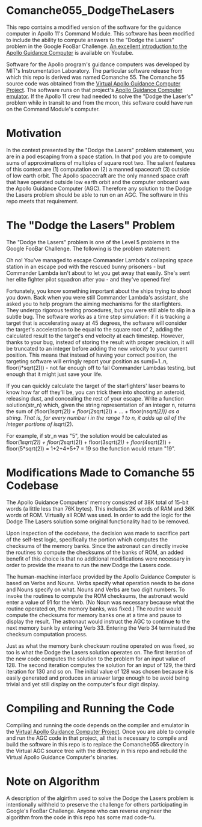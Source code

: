 # Comanche055_DodgeTheLasers
This repo contains a modified version of the software for the guidance computer in Apollo 11's Command Module.  This software has been modified to include the ability to compute answers to the "Dodge the Lasers" problem in the Google FooBar Challenge.  [An excellent introduction to the Apollo Guidance Computer](https://www.youtube.com/watch?v=xx7Lfh5SKUQ) is available on Youtube.

Software for the Apollo program's guidance computers was developed by MIT's Instrumentation Laboratory.  The particular software release from which this repo is derived was named Comanche 55.  The Comanche 55 source code was obtained from the [Virtual Apollo Guidance Computer Project](http://www.ibiblio.org/apollo/index.html).  The software runs on that project's [Apollo Guidance Computer emulator](https://github.com/virtualagc/virtualagc).  If the Apollo 11 crew had needed to solve the "Dodge the Laser's" problem while in transit to and from the moon, this software could have run on the Command Module's computer.


# Motivation
In the context presented by the "Dodge the Lasers" problem statement, you are in a pod escaping from a space station.  In that pod you are to compute sums of approximations of multiples of square root two.  The salient features of this context are (1) computation on (2) a manned spacecraft (3) outside of low earth orbit.  The Apollo spacecraft are the only manned space craft that have operated outside low earth orbit and the computer onboard was the Apollo Guidance Computer (AGC).  Therefore any solution to the Dodge the Lasers problem should be able to run on an AGC.  The software in this repo meets that requirement.


# The "Dodge the Lasers" Problem
The "Dodge the Lasers" problem is one of the Level 5 problems in the Google FooBar Challenge.  The following is the problem statement:

Oh no! You've managed to escape Commander Lambda's collapsing space station in an escape pod with the rescued bunny prisoners - but Commander Lambda isn't about to let you get away that easily. She's sent her elite fighter pilot squadron after you - and they've opened fire!

Fortunately, you know something important about the ships trying to shoot you down. Back when you were still Commander Lambda's assistant, she asked you to help program the aiming mechanisms for the starfighters. They undergo rigorous testing procedures, but you were still able to slip in a subtle bug. The software works as a time step simulation: if it is tracking a target that is accelerating away at 45 degrees, the software will consider the target's acceleration to be equal to the square root of 2, adding the calculated result to the target's end velocity at each timestep. However, thanks to your bug, instead of storing the result with proper precision, it will be truncated to an integer before adding the new velocity to your current position.  This means that instead of having your correct position, the targeting software will erringly report your position as sum(i=1..n, floor(i*sqrt(2))) - not far enough off to fail Commander Lambdas testing, but enough that it might just save your life.

If you can quickly calculate the target of the starfighters' laser beams to know how far off they'll be, you can trick them into shooting an asteroid, releasing dust, and concealing the rest of your escape.  Write a function solution(str_n) which, given the string representation of an integer n, returns the sum of (floor(1*sqrt(2)) + floor(2*sqrt(2)) + ... + floor(n*sqrt(2))) as a string. That is, for every number i in the range 1 to n, it adds up all of the integer portions of i*sqrt(2).

For example, if str_n was "5", the solution would be calculated as
floor(1*sqrt(2)) +
floor(2*sqrt(2)) +
floor(3*sqrt(2)) +
floor(4*sqrt(2)) +
floor(5*sqrt(2))
= 1+2+4+5+7 = 19
so the function would return "19".


# Modifications Made to Comanche 55 Codebase
The Apollo Guidance Computers' memory consisted of 38K total of 15-bit words (a little less than 76K bytes).  This includes 2K words of RAM and 36K words of ROM.  Virtually all ROM was used.  In order to add the logic for the Dodge The Lasers solution some original functionality had to be removed.

Upon inspection of the codebase, the decision was made to sacrifice part of the self-test logic, specifically the portion which computes the checksums of the memory banks.  Since the astronaut can directly invoke the routines to compute the checksums of the banks of ROM, an added benefit of this choice is that no additional modifications were necessary in order to provide the means to run the new Dodge the Lasers code.

The human-machine interface provided by the Apollo Guidance Computer is based on Verbs and Nouns.  Verbs specify what operation needs to be done and Nouns specify on what.  Nouns and Verbs are two digit numbers.  To invoke the routines to compute the ROM checksums, the astronaut would enter a value of 91 for the Verb.  (No Noun was necessary because what the routine operated on, the memory banks, was fixed.)  The routine would compute the checksums for memory banks one at a time and pause to display the result.  The astronaut would instruct the AGC to continue to the next memory bank by entering Verb 33.  Entering the Verb 34 terminated the checksum computation process.

Just as what the memory bank checksum routine operated on was fixed, so too is what the Dodge the Lasers solution operates on.  The first iteration of the new code computes the solution to the problem for an input value of 128.  The second iteration computes the solution for an input of 129, the third iteration for 130 and so on.  The initial value of 128 was chosen because it is easily generated and produces an answer large enough to be avoid being trivial and yet still display on the computer's four digit display.

# Compiling and Running the Code
Compiling and running the code depends on the compiler and emulator in the [Virtual Apollo Guidance Computer Project](http://www.ibiblio.org/apollo/index.html).  Once you are able to compile and run the AGC code in that project, all that is necessary to compile and build the software in this repo is to replace the Comanche055 directory in the Virtual AGC source tree with the directory in this repo and rebuild the Virtual Apollo Guidance Computer's binaries.

# Note on Algorithm
A description of the algirthm used to solve the Dodge the Lasers problem is intentionally withheld to preserve the challenge for others participating in Google's FooBar Challenge.  Anyone who can reverse engineer the algorithm from the code in this repo has some mad code-fu.
